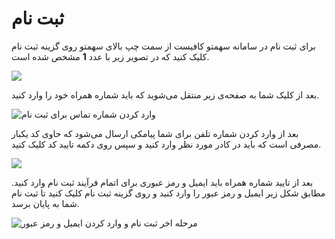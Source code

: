 # ثبت نام

برای ثبت نام در سامانه سهمتو کافیست از سمت چپ بالای سهمتو روی گزینه ثبت نام کلیک کنید که در تصویر زیر با عدد **1** مشخص شده است.

![](/img/thbt-nam.png)

بعد از کلیک شما به صفحه‌ی زیر منتقل می‌شوید که باید شماره همراه خود را وارد کنید. 

![&#x648;&#x627;&#x631;&#x62F; &#x6A9;&#x631;&#x62F;&#x646; &#x634;&#x645;&#x627;&#x631;&#x647; &#x62A;&#x645;&#x627;&#x633; &#x628;&#x631;&#x627;&#x6CC; &#x62B;&#x628;&#x62A; &#x646;&#x627;&#x645;](/img/thbt-nam-2.png)

بعد از وارد کردن شماره تلفن برای شما پیامکی ارسال می‌شود که حاوی کد یکبار مصرفی است که باید در کادر مورد نظر وارد کنید و سپس روی دکمه تایید کد کلیک کنید. 

![](/img/thbt-nam-3.png)

بعد از تایید شماره همراه باید ایمیل و رمز عبوری برای اتمام فرآیند ثبت نام وارد کنید. مطابق شکل زیر ایمیل و رمز عبور را وارد کنید و روی گزینه ثبت نام کلیک کنید تا ثبت نام شما به پایان برسد.

![&#x645;&#x631;&#x62D;&#x644;&#x647; &#x627;&#x62E;&#x631; &#x62B;&#x628;&#x62A; &#x646;&#x627;&#x645; &#x648; &#x648;&#x627;&#x631;&#x62F; &#x6A9;&#x631;&#x62F;&#x646; &#x627;&#x6CC;&#x645;&#x6CC;&#x644; &#x648; &#x631;&#x645;&#x632; &#x639;&#x628;&#x648;&#x631; ](/img/thbt-nam-4.png)

